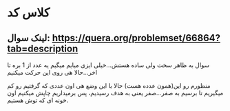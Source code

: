 # کلاس کد

## لینک سوال: https://quera.org/problemset/66864?tab=description

سوال به ظاهر سخت ولی ساده هستش...خیلی ایزی میایم میگیم یه عدد از 1 بره تا اخر...حالا هی روی این حرکت میکنیم

منظورم رو این(همون عدده هست) حالا با این وضع هی اون عددی که گرفتیم رو کم میگیریم تا برسیم به صفر...صفر یعنی به هدف رسیدیم، پس برمیداریم چاپش میکنیم اون خونه ای که توش هستیم.